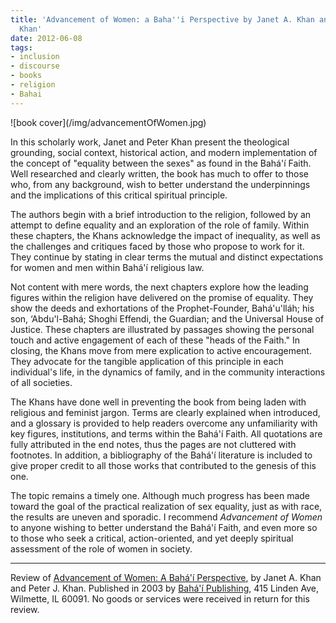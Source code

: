 ```yaml
---
title: 'Advancement of Women: a Baha''i Perspective by Janet A. Khan and Peter J.
  Khan'
date: 2012-06-08
tags:
- inclusion
- discourse
- books
- religion
- Bahai
---
```


<div class="rightImage">
![book cover](/img/advancementOfWomen.jpg)
</div>

In this scholarly work, Janet and Peter Khan present the theological grounding,
social context, historical action, and modern implementation of the concept of
"equality between the sexes" as found in the Bah&aacute;'&iacute; Faith. Well
researched and clearly written, the book has much to offer to those who, from
any background, wish to better understand the underpinnings and the implications
of this critical spiritual principle.

<!-- truncate -->

The authors begin with a brief introduction to the religion, followed by an
attempt to define equality and an exploration of the role of family. Within
these chapters, the Khans acknowledge the impact of inequality, as well as the
challenges and critiques faced by those who propose to work for it. They
continue by stating in clear terms the mutual and distinct expectations for
women and men within Bah&aacute;'&iacute; religious law.

Not content with mere words, the next chapters explore how the leading figures
within the religion have delivered on the promise of equality. They show the
deeds and exhortations of the Prophet-Founder, Bah&aacute;'u'll&aacute;h; his
son, &lsquo;Abdu'l-Bah&aacute;; Shoghi Effendi, the Guardian; and the Universal
House of Justice. These chapters are illustrated by passages showing the
personal touch and active engagement of each of these "heads of the Faith." In
closing, the Khans move from mere explication to active encouragement. They
advocate for the tangible application of this principle in each individual's
life, in the dynamics of family, and in the community interactions of all
societies.

The Khans have done well in preventing the book from being laden with religious
and feminist jargon. Terms are clearly explained when introduced, and a glossary
is provided to help readers overcome any unfamiliarity with key figures,
institutions, and terms within the Bah&aacute;'&iacute; Faith. All quotations
are fully attributed in the end notes, thus the pages are not cluttered with
footnotes. In addition, a bibliography of the Bah&aacute;'&iacute; literature is
included to give proper credit to all those works that contributed to the
genesis of this one.

The topic remains a timely one. Although much progress has been made toward the
goal of the practical realization of sex equality, just as with race, the
results are uneven and sporadic. I recommend _Advancement of Women_ to anyone
wishing to better understand the Bah&aacute;'&iacute; Faith, and even more so to
those who seek a critical, action-oriented, and yet deeply spiritual assessment
of the role of women in society.

---

Review of [Advancement of
Women: A Bah&aacute;'&iacute; Perspective](http://www.bahaibookstore.com/productdetails.cfm?PC=7347), by Janet A. Khan and Peter J.
Khan. Published in 2003 by [Bah&aacute;'&iacute; Publishing](http://www.bahaibookstore.com/), 415
Linden Ave, Wilmette, IL 60091. No goods or services were received in return for
this review.
